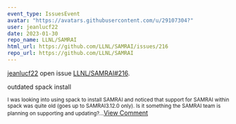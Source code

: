 ```yaml
---
event_type: IssuesEvent
avatar: "https://avatars.githubusercontent.com/u/29107304?"
user: jeanlucf22
date: 2023-01-30
repo_name: LLNL/SAMRAI
html_url: https://github.com/LLNL/SAMRAI/issues/216
repo_url: https://github.com/LLNL/SAMRAI
---
```


<a href='https://github.com/jeanlucf22' target='_blank'>jeanlucf22</a> open issue <a href='https://github.com/LLNL/SAMRAI/issues/216' target='_blank'>LLNL/SAMRAI#216</a>.

<p>outdated spack install</p><small>I was looking into using spack to install SAMRAI and noticed that support for SAMRAI within spack was quite old (goes up to SAMRAI3.12.0 only). Is it something the SAMRAI team is planning on supporting and updating?...</small><a href='https://github.com/LLNL/SAMRAI/issues/216' target='_blank'>View Comment</a>